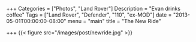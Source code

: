 +++
Categories = ["Photos", "Land Rover"]
Description = "Evan drinks coffee"
Tags = ["Land Rover", "Defender", "110", "ex-MOD"]
date = "2013-05-01T00:00:00-08:00"
menu = "main"
title = "The New Ride"

+++
{{< figure src="/images/post/newride.jpg" >}}
